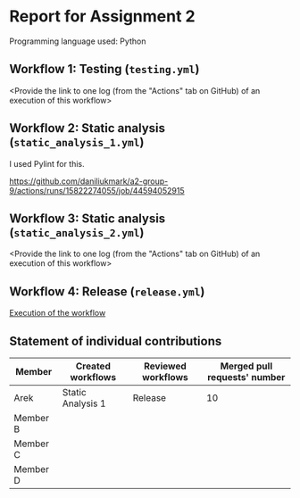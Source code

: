 # Report for Assignment 2

Programming language used: Python

## Workflow 1: Testing (`testing.yml`)

<Inform which tool is used to compile and test.>

<Provide the link to one log (from the "Actions" tab on GitHub) of an execution of this workflow>

## Workflow 2: Static analysis (`static_analysis_1.yml`)

I used Pylint for this.

https://github.com/daniliukmark/a2-group-9/actions/runs/15822274055/job/44594052915

## Workflow 3: Static analysis (`static_analysis_2.yml`)

<Inform which tool is used to perform code quality check with static analysis.>

<Provide the link to one log (from the "Actions" tab on GitHub) of an execution of this workflow>

## Workflow 4: Release (`release.yml`)

[Execution of the workflow](https://github.com/daniliukmark/a2-group-9/actions/runs/15822274053)

## Statement of individual contributions

<Write what each group member did. Use the following table for that and add additional text under it if you see fit.>

| Member | Created workflows | Reviewed workflows | Merged pull requests' number |
| --- | --- | --- | --- |
| Arek|Static Analysis 1 |Release |10 |
| Member B | | | |
| Member C | | | |
| Member D | | | |

